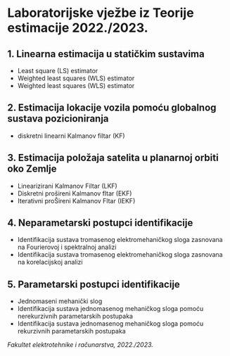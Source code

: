 # Laboratorijske vježbe iz Teorije estimacije 2022./2023.

## 1. Linearna estimacija u statičkim sustavima

* Least square (LS) estimator
* Weighted least squares (WLS) estimator
* Weighted least squares (WLS) estimator

## 2. Estimacija lokacije vozila pomoću globalnog sustava pozicioniranja

* diskretni linearni Kalmanov filtar (KF)

## 3. Estimacija položaja satelita u planarnoj orbiti oko Zemlje

* Linearizirani Kalmanov Filtar (LKF)
* Diskretni prošireni Kalmanov fltar (EKF)
* Iterativni proŠireni Kalmanov Fltar (IEKF)


## 4. Neparametarski postupci identifikacije

* Identifikacija sustava tromasenog elektromehaničkog sloga zasnovana na Fourierovoj i spektralnoj analizi
* Identifikacija sustava tromasenog elektromehaničkog sloga zasnovana na korelacijskoj analizi

## 5. Parametarski postupci identifikacije

* Jednomaseni mehanički slog
* Identifikacija sustava jednomasenog mehaničkog sloga pomoću nerekurzivnih parametarskih postupaka
* Identifikacija sustava jednomasenog mehaničkog sloga pomoću rekurzivnih parametarskih postupaka

*Fakultet elektrotehnike i računarstva, 2022./2023.*
